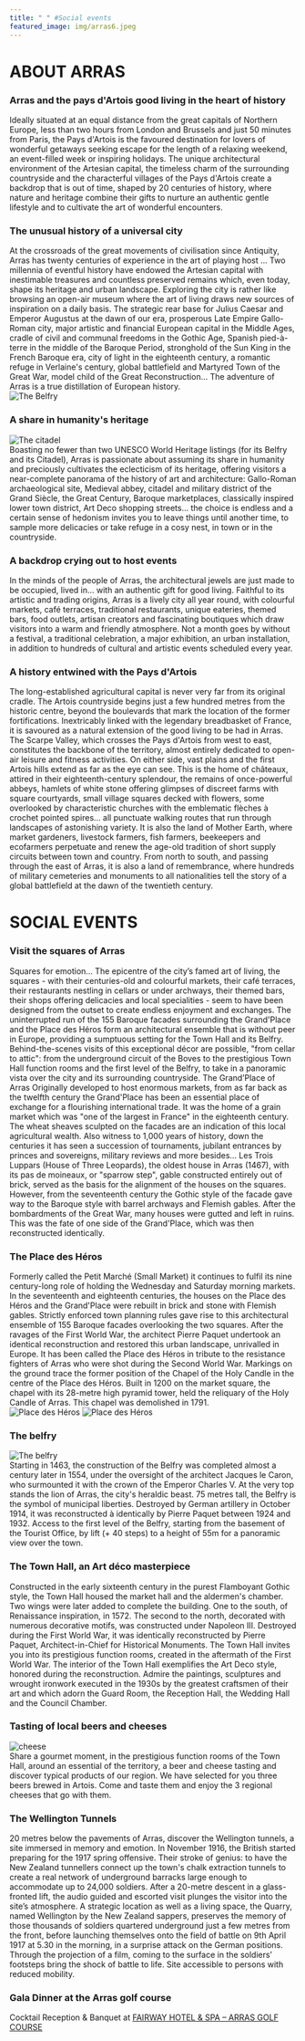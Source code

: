 ```yaml
---
title: " " #Social events
featured_image: img/arras6.jpeg
---
```


# ABOUT ARRAS 

### Arras and the pays d'Artois good living in the heart of history


Ideally situated at an equal distance from the great capitals of Northern Europe, less than two hours from London and Brussels and just 50 minutes from Paris, the Pays d'Artois is the favoured destination for lovers of wonderful getaways seeking escape for the length of a relaxing weekend, an event-filled week or inspiring holidays. The unique architectural environment of the Artesian capital, the timeless charm of the surrounding countryside and the characterful villages of the Pays d'Artois create a backdrop that is out of time, shaped by 20 centuries of history, where nature and heritage combine their gifts to nurture an authentic gentle lifestyle and to cultivate the art of wonderful encounters.

### The unusual history of a universal city


<section class="flex-ns flex-wrap justify-around mt5">
    <div class="relative w-100 w-70-l mb4">
        <div class="relative w-100 mb4 nested-copy-line-height">
            At the crossroads of the great movements of civilisation since Antiquity, Arras has twenty centuries of experience in the art of playing host … Two millennia of eventful history have endowed the Artesian capital with inestimable treasures and countless preserved remains which, even today, shape its heritage and urban landscape. Exploring the city is rather like browsing an open-air museum where the art of living draws new sources of inspiration on a daily basis. The strategic rear base for Julius Caesar and Emperor Augustus at the dawn of our era, prosperous Late Empire Gallo-Roman city, major artistic and financial European capital in the Middle Ages, cradle of civil and communal freedoms in the Gothic Age, Spanish pied-à-terre in the middle of the Baroque Period, stronghold of the Sun King in the French Baroque era, city of light in the eighteenth century, a romantic refuge in Verlaine's century, global battlefield and Martyred Town of the Great War, model child of the Great Reconstruction… The adventure of Arras is a true distillation of European history.
        </div>
    </div>
    <div class="relative w-100 w-25-l mb4">
        <div class="relative w-100 mb4 nested-copy-line-height">
            <div class="bg-white mb3 pa2 gray overflow-hidden">
                <img src="/ecsqaru23/img/lion.jpeg" alt="The Belfry"/>
            </div>
        </div>
    </div>
</section>



### A share in humanity's heritage 


<section class="flex-ns flex-wrap justify-around mt5">
    <div class="relative w-100 w-25-l mb4">
        <div class="relative w-100 mb4 nested-copy-line-height">
            <div class="bg-white mb3 pa2 gray overflow-hidden">
                <img src="/ecsqaru23/img/arras3.jpeg" alt="The citadel"/>
            </div>
        </div>
    </div>
    <div class="relative w-100 w-70-l mb4">
        <div class="relative w-100 mb4 nested-copy-line-height">
            Boasting no fewer than two UNESCO World Heritage listings (for its Belfry and its Citadel), Arras is passionate about assuming its share in humanity and preciously cultivates the eclecticism of its heritage, offering visitors a near-complete panorama of the history of art and architecture: Gallo-Roman archaeological site, Medieval abbey, citadel and military district of the Grand Siècle, the Great Century, Baroque marketplaces, classically inspired lower town district, Art Deco shopping streets... the choice is endless and a certain sense of hedonism invites you to leave things until another time, to sample more delicacies or take refuge in a cosy nest, in town or in the countryside.
        </div>
    </div>
</section>


### A backdrop crying out to host events 


In the minds of the people of Arras, the architectural jewels are just made to be occupied, lived in... with an authentic gift for good living. Faithful to its artistic and trading origins, Arras is a lively city all year round, with colourful markets, café terraces, traditional restaurants, unique eateries, themed bars, food outlets, artisan creators and fascinating boutiques which draw visitors into a warm and friendly atmosphere. Not a month goes by without a festival, a traditional celebration, a major exhibition, an urban installation, in addition to hundreds of cultural and artistic events scheduled every year.

### A history entwined with the Pays d'Artois

The long-established agricultural capital is never very far from its original cradle. The Artois countryside begins just a few hundred metres from the historic centre, beyond the boulevards that mark the location of the former fortifications. Inextricably linked with the legendary breadbasket of France, it is savoured as a natural extension of the good living to be had in Arras. The Scarpe Valley, which crosses the Pays d'Artois from west to east, constitutes the backbone of the territory, almost entirely dedicated to open-air leisure and fitness activities. On either side, vast plains and the first Artois hills extend as far as the eye can see. This is the home of châteaux, attired in their eighteenth-century splendour, the remains of once-powerful abbeys, hamlets of white stone offering glimpses of discreet farms with square courtyards, small village squares decked with flowers, some overlooked by characteristic churches with the emblematic flèches à crochet pointed spires... all punctuate walking routes that run through landscapes of astonishing variety. It is also the land of Mother Earth, where market gardeners, livestock farmers, fish farmers, beekeepers and ecofarmers perpetuate and renew the age-old tradition of short supply circuits between town and country. From north to south, and passing through the east of Arras, it is also a land of remembrance, where hundreds of military cemeteries and monuments to all nationalities tell the story of a global battlefield at the dawn of the twentieth century.

# SOCIAL EVENTS 

### Visit the squares of Arras

Squares for emotion... The epicentre of the city’s famed art of living, the squares - with their centuries-old and colourful markets, their café terraces, their restaurants nestling in cellars or under archways, their themed bars, their shops offering delicacies and local specialities - seem to have been designed from the outset to create endless enjoyment and exchanges. The uninterrupted run of the 155 Baroque facades surrounding the Grand'Place and the Place des Héros form an architectural ensemble that is without peer in Europe, providing a sumptuous setting for the Town Hall and its Belfry. Behind-the-scenes visits of this exceptional décor are possible, "from cellar to attic": from the underground circuit of the Boves to the prestigious Town Hall function rooms and the first level of the Belfry, to take in a panoramic vista over the city and its surrounding countryside.
The Grand’Place of Arras
Originally developed to host enormous markets, from as far back as the twelfth century the Grand'Place has been an essential place of exchange for a flourishing international trade. It was the home of a grain market which was "one of the largest in France" in the eighteenth century. The wheat sheaves sculpted on the facades are an indication of this local agricultural wealth. Also witness to 1,000 years of history, down the centuries it has seen a succession of tournaments, jubilant entrances by princes and sovereigns, military reviews and more besides... Les Trois Luppars (House of Three Leopards), the oldest house in Arras (1467), with its pas de moineaux, or "sparrow step", gable constructed entirely out of brick, served as the basis for the alignment of the houses on the squares. However, from the seventeenth century the Gothic style of the facade gave way to the Baroque style with barrel archways and Flemish gables. After the bombardments of the Great War, many houses were gutted and left in ruins. This was the fate of one side of the Grand'Place, which was then reconstructed identically.

### The Place des Héros

<section class="flex-ns flex-wrap justify-around mt5">
    <div class="relative w-100 w-70-l mb4">
        <div class="relative w-100 mb4 nested-copy-line-height">
            Formerly called the Petit Marché (Small Market) it continues to fulfil its nine century-long role of holding the Wednesday and Saturday morning markets. In the seventeenth and eighteenth centuries, the houses on the Place des Héros and the Grand'Place were rebuilt in brick and stone with Flemish gables. Strictly enforced town planning rules gave rise to this architectural ensemble of 155 Baroque facades overlooking the two squares. After the ravages of the First World War, the architect Pierre Paquet undertook an identical reconstruction and restored this urban landscape, unrivalled in Europe. It has been called the Place des Héros in tribute to the resistance fighters of Arras who were shot during the Second World War. Markings on the ground trace the former position of the Chapel of the Holy Candle in the centre of the Place des Héros. Built in 1200 on the market square, the chapel with its 28-metre high pyramid tower, held the reliquary of the Holy Candle of Arras. This chapel was demolished in 1791.
        </div>
    </div>
    <div class="relative w-100 w-25-l mb4">
        <div class="relative w-100 mb4 nested-copy-line-height">
            <div class="bg-white mb3 pa2 gray overflow-hidden">
                <img src="/ecsqaru23/img/place-heros.jpeg" alt="Place des Héros"/>
                <img src="/ecsqaru23/img/place-heros-2.jpeg" alt="Place des Héros"/>
            </div>
        </div>
    </div>
</section>

### The belfry

<section class="flex-ns flex-wrap justify-around mt5">
    <div class="relative w-100 w-25-l mb4">
        <div class="relative w-100 mb4 nested-copy-line-height">
            <div class="bg-white mb3 pa2 gray overflow-hidden">
                <img src="/ecsqaru23/img/beffroi.jpeg" alt="The belfry"/>
            </div>
        </div>
    </div>
    <div class="relative w-100 w-70-l mb4">
        <div class="relative w-100 mb4 nested-copy-line-height">
            Starting in 1463, the construction of the Belfry was completed almost a century later in 1554, under the oversight of the architect Jacques le Caron, who surmounted it with the crown of the Emperor Charles V. At the very top stands the lion of Arras, the city's heraldic beast. 75 metres tall, the Belfry is the symbol of municipal liberties. Destroyed by German artillery in October 1914, it was reconstructed à identically by Pierre Paquet between 1924 and 1932. Access to the first level of the Belfry, starting from the basement of the Tourist Office, by lift (+ 40 steps) to a height of 55m for a panoramic view over the town.
        </div>
    </div>
</section>



### The Town Hall, an Art déco masterpiece

Constructed in the early sixteenth century in the purest Flamboyant Gothic style, the Town Hall housed the market hall and the aldermen's chamber. Two wings were later added to complete the building. One to the south, of Renaissance inspiration, in 1572. The second to the north, decorated with numerous decorative motifs, was constructed under Napoleon III. Destroyed during the First World War, it was identically reconstructed by Pierre Paquet, Architect-in-Chief for Historical Monuments. The Town Hall invites you into its prestigious function rooms, created in the aftermath of the First World War. The interior of the Town Hall exemplifies the Art Deco style, honored during the reconstruction. Admire the paintings, sculptures and wrought ironwork executed in the 1930s by the greatest craftsmen of their art and which adorn the Guard Room, the Reception Hall, the Wedding Hall and the Council Chamber.

### Tasting of local beers and cheeses

<section class="flex-ns flex-wrap justify-around mt5">
    <div class="relative w-100 w-25-l mb4">
        <div class="relative w-100 mb4 nested-copy-line-height">
            <div class="bg-white mb3 pa2 gray overflow-hidden">
                <img src="/ecsqaru23/img/cheese.jpeg" alt="cheese"/>
            </div>
        </div>
    </div>
    <div class="relative w-100 w-70-l mb4">
        <div class="relative w-100 mb4 nested-copy-line-height">
            Share a gourmet moment, in the prestigious function rooms of the Town Hall, around an essential of the territory, a beer and cheese tasting and discover typical products of our region. We have selected for you three beers brewed in Artois. Come and taste them and enjoy the 3 regional cheeses that go with them.
        </div>
    </div>
</section>

### The Wellington Tunnels

20 metres below the pavements of Arras, discover the Wellington tunnels, a site immersed in memory and emotion. In November 1916, the British started preparing for the 1917 spring offensive. Their stroke of genius: to have the New Zealand tunnellers connect up the town's chalk extraction tunnels to create a real network of underground barracks large enough to accommodate up to 24,000 soldiers. After a 20-metre descent in a glass-fronted lift, the audio guided and escorted visit plunges the visitor into the site’s atmosphere. A strategic location as well as a living space, the Quarry, named Wellington by the New Zealand sappers, preserves the memory of those thousands of soldiers quartered underground just a few metres from the front, before launching themselves onto the field of battle on 9th April 1917 at 5.30 in the morning, in a surprise attack on the German positions. Through the projection of a film, coming to the surface in the soldiers’ footsteps bring the shock of battle to life. Site accessible to persons with reduced mobility.

### Gala Dinner at the Arras golf course

Cocktail Reception & Banquet at [FAIRWAY HOTEL & SPA – ARRAS GOLF COURSE](https://www.hotel-spa-fairway.com/en/)


